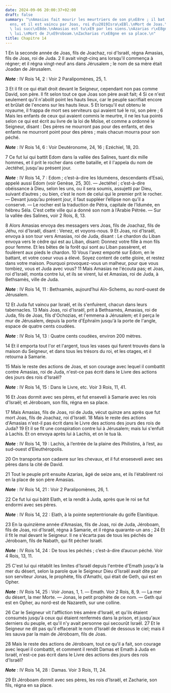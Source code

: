 ```yaml
---
date: 2024-09-06 20:00:37+02:00
draft: false
summary: "\nAmasias fait mourir les meurtriers de son p\xE8re ; il bat les Idum\xE9\
  ens, et il est vaincu par Joas, roi d\u2019Isra\xEBl.\nMort de Joas.\nJ\xE9roboam\
  \ lui succ\xE8de.\nAmasias est tu\xE9 par les siens.\nAzarias r\xE8gne apr\xE8s\
  \ lui.\nMort de J\xE9roboam.\nZacharias r\xE8gne en sa place.\n"
title: Chapitre 14
---
```





1 En la seconde année de Joas, fils de Joachaz, roi d'Israël, régna Amasias, fils de Joas, roi de Juda. 2 Il avait vingt-cinq ans lorsqu'il commença à régner; et il régna vingt-neuf ans dans Jérusalem ; le nom de sa mère était Joadan de Jérusalem.

***Note*** :  IV Rois 14, 2 : Voir 2 Paralipomènes, 25, 1.

3 Et il fit ce qui était droit devant le Seigneur, cependant non pas comme David, son père. Il fit selon tout ce que Joas son père avait fait; 4 Si ce n'est seulement qu'il n'abolit point les hauts lieux, car le peuple sacrifiait encore et brûlait de l'encens sur les hauts lieux. 5 Et lorsqu'il eut obtenu le royaume, il frappa de mort ses serviteurs qui avaient tué le roi, son père ; 6 Mais les enfants de ceux qui avaient commis le meurtre, il ne les tua points selon ce qui est écrit au livre de la loi de Moïse, et comme a ordonné le Seigneur, disant : Des pères ne mourront pas pour des enfants, et des enfants ne mourront point pour des pères ; mais chacun mourra pour son péché.

***Note*** :  IV Rois 14, 6 : Voir Deutéronome, 24, 16 ; Ezéchiel, 18, 20.


7 Ce fut lui qui battit Edom dans la vallée des Salines, tuant dix mille hommes, et il prit le rocher dans cette bataille, et il l'appela du nom de Jectéhel, jusqu'au présent jour.

***Note*** :  IV Rois 14, 7 : Edom ; c’est-à-dire les Iduméens, descendants d’Esaü, appelé aussi Edom (voir Genèse, 25, 30). ― Jectéhel ; c’est-à-dire obéissance à Dieu, selon les uns, ou il sera soumis, assujetti par Dieu, suivant d’autres ; ou bien, c’est le nom de celui qui le premier prit le rocher. ― Devant jusqu’au présent jour, il faut suppléer l’ellipse non qu’il a conservé. ― Le rocher est la traduction de Pétra, capitale de l’Idumée, en hébreu Séla. C’est cette ville qui a donné son nom à l’Arabie Pétrée. ― Sur la vallée des Salines, voir 2 Rois, 8, 13.


8 Alors Amasias envoya des messagers vers Joas, fils de Joachaz, fils de Jéhu, roi d'Israël, disant : Venez, et voyons-nous. 9 Et Joas, roi d'Israël, envoya à son tour vers Amasias, roi de Juda, disant : Le chardon du Liban envoya vers le cèdre qui est au Liban, disant: Donnez votre fille à mon fils pour femme. Et les bêtes de la forêt qui sont au Liban passèrent, et foulèrent aux pieds le chardon. 10 Vous l'avez emporté sur Edom, en le battant, et votre coeur vous a élevé. Soyez content de cette gloire, et restez dans votre maison. Pourquoi provoquez-vous un malheur, pour que vous tombiez, vous et Juda avec vous? 11 Mais Amasias ne l'écouta pas; et Joas, roi d'Israël, monta contre lui, et ils se virent, lui et Amasias, roi de Juda, à Bethsamès, ville de Juda.

***Note*** :  IV Rois 14, 11 : Bethsamès, aujourd’hui Aïn-Schems, au nord-ouest de Jérusalem.

12 Et Juda fut vaincu par Israël, et ils s'enfuirent, chacun dans leurs tabernacles. 13 Mais Joas, roi d'Israël, prit à Bethsamès, Amasias, roi de Juda, fils de Joas, fils d'Ochozias, et l'emmena à Jérusalem; et il perça le mur de Jérusalem, depuis la porte d'Ephraïm jusqu'à la porte de l'angle, espace de quatre cents coudées.

***Note*** :  IV Rois 14, 13 : Quatre cents coudées, environ 200 mètres.

14 Et il emporta tout l'or et l'argent, tous les vases qui furent trouvés dans la maison du Seigneur, et dans tous les trésors du roi, et les otages, et il retourna à Samarie.


15 Mais le reste des actions de Joas, et son courage avec lequel il combattit contre Amasias, roi de Juda, n'est-ce pas écrit dans le Livre des actions des jours des rois d'Israël?

***Note*** :  IV Rois 14, 15 : Dans le Livre, etc. Voir 3 Rois, 11, 41.

16 Et Joas dormit avec ses pères, et fut enseveli à Samarie avec les rois d'Israël; et Jéroboam, son fils, régna en sa place.


17 Mais Amasias, fils de Joas, roi de Juda, vécut quinze ans après que fut mort Joas, fils de Joachaz, roi d'Israël. 18 Mais le reste des actions d'Amasias n'est-il pas écrit dans le Livre des actions des jours des rois de Juda? 19 Et il se fit une conspiration contre lui à Jérusalem; mais lui s'enfuit à Lachis. Et on envoya après lui à Lachis, et on le tua là.

***Note*** :  IV Rois 14, 19 : Lachis, à l’entrée de la plaine des Philistins, à l’est, au sud-ouest d’Eleuthéropolis.

20 On transporta son cadavre sur les chevaux, et il fut enseseveli avec ses pères dans la cité de David.


21 Tout le peuple prit ensuite Azarias, âgé de seize ans, et ils l'établirent roi en la place de son père Amasias.

***Note*** :  IV Rois 14, 21 : Voir 2 Paralipomènes, 26, 1.

22 Ce fut lui qui bâtit Elath, et la rendit à Juda, après que le roi se fut endormi avec ses pères.

***Note*** :  IV Rois 14, 22 : Elath, à la pointe septentrionale du golfe Elanitique.


23 En la quinzième année d'Amasias, fils de Joas, roi de Juda, Jéroboam, fils de Joas, roi d'Israël, régna à Samarie, et il régna quarante-un ans ; 24 Et il fit le mal devant le Seigneur. Il ne s'écarta pas de tous les péchés de Jéroboam, fils de Nabath, qui fit pécher Israël.

***Note*** :  IV Rois 14, 24 : De tous les péchés ; c’est-à-dire d’aucun péché. Voir 4 Rois, 13, 11.

25 C'est lui qui rétablit les limites d'Israël depuis l'entrée d'Emath jusqu'à la mer du désert, selon la parole que le Seigneur Dieu d'Israël avait dite par son serviteur Jonas, le prophète, fils d'Amathi, qui était de Geth, qui est en Opher.

***Note*** :  IV Rois 14, 25 : Voir Jonas, 1, 1. ― Emath. Voir 2 Rois, 8, 9. ― La mer du désert, la mer Morte. ― Jonas, le petit prophète de ce nom. ― Geth qui est en Opher, au nord-est de Nazareth, sur une colline.

26 Car le Seigneur vit l'affliction très amère d'Israël, et qu'ils étaient consumés jusqu'à ceux qui étaient renfermés dans la prison, et jusqu'aux derniers du peuple, et qu'il n'y avait personne qui secourût Israël. 27 Et le Seigneur ne dit pas qu'il effacerait le nom d'Israël de dessous le ciel; mais il les sauva par la main de Jéroboam, fils de Joas.


28 Mais le reste des actions de Jéroboam, tout ce qu'il a fait, son courage avec lequel il combattit, et comment il rendit Damas et Emath à Juda en Israël, n'est-ce pas écrit dans le Livre des actions des jours des rois d'Israël?

***Note*** :  IV Rois 14, 28 : Damas. Voir 3 Rois, 11, 24.

29 Et Jéroboam dormit avec ses pères, les rois d'Israël, et Zacharie, son fils, régna en sa place.

